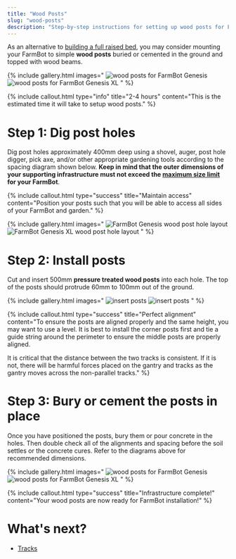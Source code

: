 ```yaml
---
title: "Wood Posts"
slug: "wood-posts"
description: "Step-by-step instructions for setting up wood posts for FarmBot Genesis or Genesis XL"
---
```


As an alternative to [building a full raised bed](raised-bed.md), you may consider mounting your FarmBot to simple **wood posts** buried or cemented in the ground and topped with wood beams.

{% include gallery.html images="
![wood posts for FarmBot Genesis](_images/wood_posts_genesis.png)
![wood posts for FarmBot Genesis XL](_images/wood_posts_genesis_xl.png)
" %}

{%
include callout.html
type="info"
title="2-4 hours"
content="This is the estimated time it will take to setup wood posts."
%}

# Step 1: Dig post holes

Dig post holes approximately 400mm deep using a shovel, auger, post hole digger, pick axe, and/or other appropriate gardening tools according to the spacing diagram shown below. **Keep in mind that the outer dimensions of your supporting infrastructure must not exceed the [maximum size limit](../supporting-infrastructure.md#maximum-size) for your FarmBot**.

{%
include callout.html
type="success"
title="Maintain access"
content="Position your posts such that you will be able to access all sides of your FarmBot and garden."
%}

{% include gallery.html images="
![FarmBot Genesis wood post hole layout](_images/wood_posts_diagram_genesis.png)
![FarmBot Genesis XL wood post hole layout](_images/wood_posts_diagram_genesis_xl.png)
" %}

# Step 2: Install posts

Cut and insert 500mm **pressure treated wood posts** into each hole. The top of the posts should protrude 60mm to 100mm out of the ground.

{% include gallery.html images="
![insert posts](_images/insert_posts_genesis.png)
![insert posts](_images/insert_posts_genesis_xl.png)
" %}

{%
include callout.html
type="success"
title="Perfect alignment"
content="To ensure the posts are aligned properly and the same height, you may want to use a level. It is best to install the corner posts first and tie a guide string around the perimeter to ensure the middle posts are properly aligned.

It is critical that the distance between the two tracks is consistent. If it is not, there will be harmful forces placed on the gantry and tracks as the gantry moves across the non-parallel tracks."
%}

# Step 3: Bury or cement the posts in place

Once you have positioned the posts, bury them or pour concrete in the holes. Then double check all of the alignments and spacing before the soil settles or the concrete cures. Refer to the diagrams above for recommended dimensions.

{% include gallery.html images="
![wood posts for FarmBot Genesis](_images/wood_posts_genesis.png)
![wood posts for FarmBot Genesis XL](_images/wood_posts_genesis_xl.png)
" %}

{%
include callout.html
type="success"
title="Infrastructure complete!"
content="Your wood posts are now ready for FarmBot installation!"
%}


# What's next?

 * [Tracks](../tracks.md)
